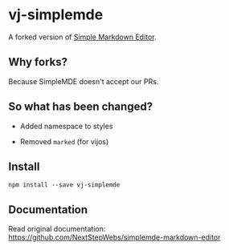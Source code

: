 # vj-simplemde

A forked version of [Simple Markdown Editor](https://simplemde.com/).

## Why forks?

Because SimpleMDE doesn't accept our PRs.

## So what has been changed?

- Added namespace to styles

- Removed `marked` (for vijos)

## Install

`npm install --save vj-simplemde`

## Documentation

Read original documentation: https://github.com/NextStepWebs/simplemde-markdown-editor
